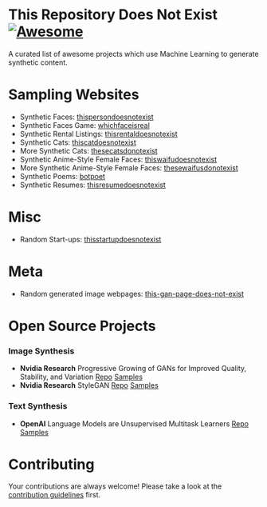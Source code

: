# This Repository Does Not Exist [![Awesome](https://cdn.rawgit.com/sindresorhus/awesome/d7305f38d29fed78fa85652e3a63e154dd8e8829/media/badge.svg)](https://github.com/sindresorhus/awesome)
A curated list of awesome projects which use Machine Learning to generate synthetic content.

# Sampling Websites
- Synthetic Faces: [thispersondoesnotexist](http://www.thispersondoesnotexist.com)
- Synthetic Faces Game: [whichfaceisreal](http://www.whichfaceisreal.com/)
- Synthetic Rental Listings: [thisrentaldoesnotexist](https://thisrentaldoesnotexist.com/)
- Synthetic Cats: [thiscatdoesnotexist](https://thiscatdoesnotexist.com/)
- More Synthetic Cats: [thesecatsdonotexist](http://thesecatsdonotexist.com/)
- Synthetic Anime-Style Female Faces: [thiswaifudoesnotexist](http://www.thiswaifudoesnotexist.net/index.html)
- More Synthetic Anime-Style Female Faces: [thesewaifusdonotexist](https://www.obormot.net/demos/these-waifus-do-not-exist-alt)
- Synthetic Poems: [botpoet](http://botpoet.com/vote/sign-post/)
- Synthetic Resumes: [thisresumedoesnotexist](https://thisresumedoesnotexist.com/)

# Misc
- Random Start-ups: [thisstartupdoesnotexist](https://thisstartupdoesnotexist.com/)

# Meta
- Random generated image webpages: [this-gan-page-does-not-exist](http://this-gan-page-does-not-exist.herokuapp.com/)

# Open Source Projects
### Image Synthesis
- **Nvidia Research** Progressive Growing of GANs for Improved Quality, Stability, and Variation [Repo](https://github.com/tkarras/progressive_growing_of_gans) [Samples](https://drive.google.com/drive/folders/1j6uZ_a6zci0HyKZdpDq9kSa8VihtEPCp)
- **Nvidia Research** StyleGAN [Repo](https://github.com/NVlabs/stylegan) [Samples](https://drive.google.com/drive/folders/100DJ0QXyG89HZzB4w2Cbyf4xjNK54cQ1)
### Text Synthesis
- **OpenAI** Language Models are Unsupervised Multitask Learners [Repo](https://github.com/openai/gpt-2) [Samples](https://blog.openai.com/better-language-models/)

# Contributing

Your contributions are always welcome! Please take a look at the [contribution guidelines](https://github.com/paubric/awesome-doesnotexist/blob/master/CONTRIBUTING.md) first.
